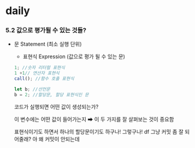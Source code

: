 # daily

### 5.2 값으로 평가될 수 있는 것들?


- 문 Statement (최소 실행 단위)
    - 표현식 Expression (값으로 평가 될 수 있는 문)
    
    ```jsx
    1; //숫자 리터럴 표현식
    1 +1// 연산자 표현식 
    call(); //함수 호출 표현식 
    
    let b; //선언문
    b = 2; //할당문, 할당 표현식인 문 
    ```
    
    코드가 실행되면 어떤 값이 생성되는가? 
    
    이 변수에는 어떤 값이 들어가는지 ➡ 이 두 가지를 잘 살펴보는 것이 중요함 
    
    
    표현식이기도 하면서 하나의 할당문이기도 하구나!
그렇구나! df
그냥 커밋 좀 잘 되어줄래? 
야 왜 커밋이 안되는데 
